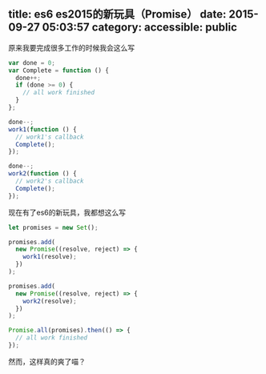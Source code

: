 title: es6 es2015的新玩具（Promise）
date: 2015-09-27 05:03:57
category: 
accessible: public
---

原来我要完成很多工作的时候我会这么写

```javascript
var done = 0;
var Complete = function () {
  done++;
  if (done >= 0) {
    // all work finished
  }
};

done--;
work1(function () {
  // work1's callback
  Complete();
});

done--;
work2(function () {
  // work2's callback
  Complete();
});

```

现在有了es6的新玩具，我都想这么写
```javascript
let promises = new Set();

promises.add(
  new Promise((resolve, reject) => {
    work1(resolve);
  })
);

promises.add(
  new Promise((resolve, reject) => {
    work2(resolve);
  })
);

Promise.all(promises).then(() => {
  // all work finished
});
```

然而，这样真的爽了喵？